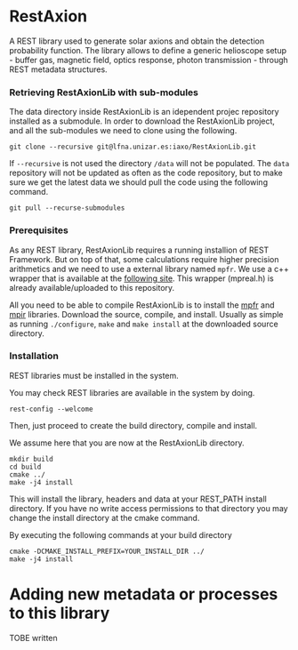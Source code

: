 # RestAxion

A REST library used to generate solar axions and obtain the detection probability function. The library allows to define a generic helioscope setup - buffer gas, magnetic field, optics response, photon transmission - through REST metadata structures.

### Retrieving RestAxionLib with sub-modules

The data directory inside RestAxionLib is an idependent projec repository installed as a submodule. In order to download the RestAxionLib project, and all the sub-modules we need to clone using the following.

```
git clone --recursive git@lfna.unizar.es:iaxo/RestAxionLib.git
```

If `--recursive` is not used the directory `/data` will not be populated. The `data` repository will not be updated as often as the code repository, but to make sure we get the latest data we should pull the code using the following command.

```
git pull --recurse-submodules
```


### Prerequisites

As any REST library, RestAxionLib requires a running installion of REST Framework. But on top of that, some calculations require higher precision arithmetics and we need to use a external library named `mpfr`. 
We use a c++ wrapper that is available at the [following site](http://www.holoborodko.com/pavel/mpfr/#intro). This wrapper (mpreal.h) is already available/uploaded to this repository.

All you need to be able to compile RestAxionLib is to install the [mpfr](https://www.mpfr.org) and [mpir](http://mpir.org) libraries. Download the source, compile, and install. 
Usually as simple as running `./configure`, `make` and `make install` at the downloaded source directory.

### Installation

REST libraries must be installed in the system.

You may check REST libraries are available in the system by doing.
```
rest-config --welcome
```

Then, just proceed to create the build directory, compile and install.

We assume here that you are now at the RestAxionLib directory.
```
mkdir build
cd build
cmake ../
make -j4 install
```

This will install the library, headers and data at your REST_PATH 
install directory. If you have no write access permissions to that directory
you may change the install directory at the cmake command.

By executing the following commands at your build directory

```
cmake -DCMAKE_INSTALL_PREFIX=YOUR_INSTALL_DIR ../
make -j4 install
```



Adding new metadata or processes to this library
================================================
TOBE written

